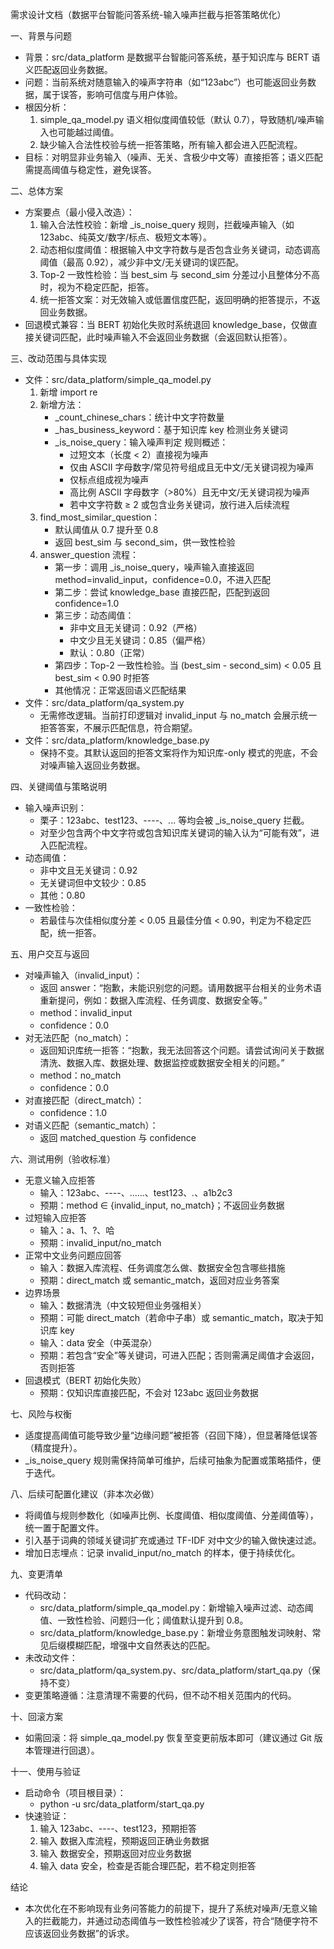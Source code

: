 需求设计文档（数据平台智能问答系统-输入噪声拦截与拒答策略优化）

一、背景与问题
- 背景：src/data_platform 是数据平台智能问答系统，基于知识库与 BERT 语义匹配返回业务数据。
- 问题：当前系统对随意输入的噪声字符串（如“123abc”）也可能返回业务数据，属于误答，影响可信度与用户体验。
- 根因分析：
  1) simple_qa_model.py 语义相似度阈值较低（默认 0.7），导致随机/噪声输入也可能越过阈值。
  2) 缺少输入合法性校验与统一拒答策略，所有输入都会进入匹配流程。
- 目标：对明显非业务输入（噪声、无关、含极少中文等）直接拒答；语义匹配需提高阈值与稳定性，避免误答。

二、总体方案
- 方案要点（最小侵入改造）：
  1) 输入合法性校验：新增 _is_noise_query 规则，拦截噪声输入（如 123abc、纯英文/数字/标点、极短文本等）。
  2) 动态相似度阈值：根据输入中文字符数与是否包含业务关键词，动态调高阈值（最高 0.92），减少非中文/无关键词的误匹配。
  3) Top-2 一致性检验：当 best_sim 与 second_sim 分差过小且整体分不高时，视为不稳定匹配，拒答。
  4) 统一拒答文案：对无效输入或低置信度匹配，返回明确的拒答提示，不返回业务数据。
- 回退模式兼容：当 BERT 初始化失败时系统退回 knowledge_base，仅做直接关键词匹配，此时噪声输入不会返回业务数据（会返回默认拒答）。

三、改动范围与具体实现
- 文件：src/data_platform/simple_qa_model.py
  1) 新增 import re
  2) 新增方法：
     - _count_chinese_chars：统计中文字符数量
     - _has_business_keyword：基于知识库 key 检测业务关键词
     - _is_noise_query：输入噪声判定
       规则概述：
       - 过短文本（长度 < 2）直接视为噪声
       - 仅由 ASCII 字母数字/常见符号组成且无中文/无关键词视为噪声
       - 仅标点组成视为噪声
       - 高比例 ASCII 字母数字（>80%）且无中文/无关键词视为噪声
       - 若中文字符数 ≥ 2 或包含业务关键词，放行进入后续流程
  3) find_most_similar_question：
     - 默认阈值从 0.7 提升至 0.8
     - 返回 best_sim 与 second_sim，供一致性检验
  4) answer_question 流程：
     - 第一步：调用 _is_noise_query，噪声输入直接返回 method=invalid_input，confidence=0.0，不进入匹配
     - 第二步：尝试 knowledge_base 直接匹配，匹配到返回 confidence=1.0
     - 第三步：动态阈值：
       - 非中文且无关键词：0.92（严格）
       - 中文少且无关键词：0.85（偏严格）
       - 默认：0.80（正常）
     - 第四步：Top-2 一致性检验。当 (best_sim - second_sim) < 0.05 且 best_sim < 0.90 时拒答
     - 其他情况：正常返回语义匹配结果
- 文件：src/data_platform/qa_system.py
  - 无需修改逻辑。当前打印逻辑对 invalid_input 与 no_match 会展示统一拒答答案，不展示匹配信息，符合期望。
- 文件：src/data_platform/knowledge_base.py
  - 保持不变。其默认返回的拒答文案将作为知识库-only 模式的兜底，不会对噪声输入返回业务数据。

四、关键阈值与策略说明
- 输入噪声识别：
  - 栗子：123abc、test123、----、... 等均会被 _is_noise_query 拦截。
  - 对至少包含两个中文字符或包含知识库关键词的输入认为“可能有效”，进入匹配流程。
- 动态阈值：
  - 非中文且无关键词：0.92
  - 无关键词但中文较少：0.85
  - 其他：0.80
- 一致性检验：
  - 若最佳与次佳相似度分差 < 0.05 且最佳分值 < 0.90，判定为不稳定匹配，统一拒答。

五、用户交互与返回
- 对噪声输入（invalid_input）：
  - 返回 answer：“抱歉，未能识别您的问题。请用数据平台相关的业务术语重新提问，例如：数据入库流程、任务调度、数据安全等。”
  - method：invalid_input
  - confidence：0.0
- 对无法匹配（no_match）：
  - 返回知识库统一拒答：“抱歉，我无法回答这个问题。请尝试询问关于数据清洗、数据入库、数据处理、数据监控或数据安全相关的问题。”
  - method：no_match
  - confidence：0.0
- 对直接匹配（direct_match）：
  - confidence：1.0
- 对语义匹配（semantic_match）：
  - 返回 matched_question 与 confidence

六、测试用例（验收标准）
- 无意义输入应拒答
  - 输入：123abc、----、......、test123、_._、a1b2c3
  - 预期：method ∈ {invalid_input, no_match}；不返回业务数据
- 过短输入应拒答
  - 输入：a、1、?、哈
  - 预期：invalid_input/no_match
- 正常中文业务问题应回答
  - 输入：数据入库流程、任务调度怎么做、数据安全包含哪些措施
  - 预期：direct_match 或 semantic_match，返回对应业务答案
- 边界场景
  - 输入：数据清洗（中文较短但业务强相关）
  - 预期：可能 direct_match（若命中子串）或 semantic_match，取决于知识库 key
  - 输入：data 安全（中英混杂）
  - 预期：若包含“安全”等关键词，可进入匹配；否则需满足阈值才会返回，否则拒答
- 回退模式（BERT 初始化失败）
  - 预期：仅知识库直接匹配，不会对 123abc 返回业务数据

七、风险与权衡
- 适度提高阈值可能导致少量“边缘问题”被拒答（召回下降），但显著降低误答（精度提升）。
- _is_noise_query 规则需保持简单可维护，后续可抽象为配置或策略插件，便于迭代。

八、后续可配置化建议（非本次必做）
- 将阈值与规则参数化（如噪声比例、长度阈值、相似度阈值、分差阈值等），统一置于配置文件。
- 引入基于词典的领域关键词扩充或通过 TF-IDF 对中文少的输入做快速过滤。
- 增加日志埋点：记录 invalid_input/no_match 的样本，便于持续优化。

九、变更清单
- 代码改动：
  - src/data_platform/simple_qa_model.py：新增输入噪声过滤、动态阈值、一致性检验、问题归一化；阈值默认提升到 0.8。
  - src/data_platform/knowledge_base.py：新增业务意图触发词映射、常见后缀模糊匹配，增强中文自然表达的匹配。
- 未改动文件：
  - src/data_platform/qa_system.py、src/data_platform/start_qa.py（保持不变）
- 变更策略遵循：注意清理不需要的代码，但不动不相关范围内的代码。

十、回滚方案
- 如需回滚：将 simple_qa_model.py 恢复至变更前版本即可（建议通过 Git 版本管理进行回退）。

十一、使用与验证
- 启动命令（项目根目录）：
  - python -u src/data_platform/start_qa.py
- 快速验证：
  1) 输入 123abc、----、test123，预期拒答
  2) 输入 数据入库流程，预期返回正确业务数据
  3) 输入 数据安全，预期返回对应业务数据
  4) 输入 data 安全，检查是否能合理匹配，若不稳定则拒答

结论
- 本次优化在不影响现有业务问答能力的前提下，提升了系统对噪声/无意义输入的拦截能力，并通过动态阈值与一致性检验减少了误答，符合“随便字符不应该返回业务数据”的诉求。
